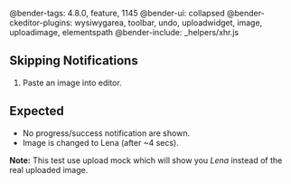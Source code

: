 @bender-tags: 4.8.0, feature, 1145
@bender-ui: collapsed
@bender-ckeditor-plugins: wysiwygarea, toolbar, undo, uploadwidget, image, uploadimage, elementspath
@bender-include: _helpers/xhr.js

## Skipping Notifications

1. Paste an image into editor.

## Expected

* No progress/success notification are shown.
* Image is changed to Lena (after ~4 secs).

**Note:** This test use upload mock which will show you *Lena* instead of the real uploaded image.
